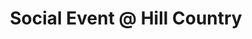 ---
permalink: none

title: Social Event @ Hill Country
type: social
time: 5:00-7:00

group: Data Into Action
---